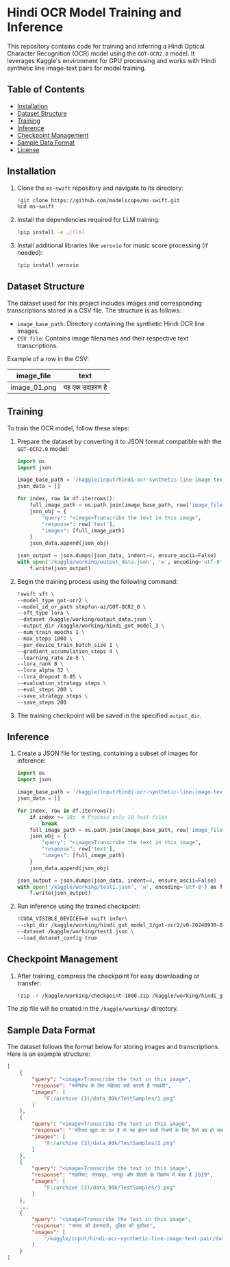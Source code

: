 # Hindi OCR Model Training and Inference

This repository contains code for training and inferring a Hindi Optical Character Recognition (OCR) model using the `GOT-OCR2.0` model. It leverages Kaggle's environment for GPU processing and works with Hindi synthetic line image-text pairs for model training.

## Table of Contents

- [Installation](#installation)
- [Dataset Structure](#dataset-structure)
- [Training](#training)
- [Inference](#inference)
- [Checkpoint Management](#checkpoint-management)
- [Sample Data Format](#sample-data-format)
- [License](#license)

## Installation

1. Clone the `ms-swift` repository and navigate to its directory:

    ```bash
    !git clone https://github.com/modelscope/ms-swift.git
    %cd ms-swift
    ```

2. Install the dependencies required for LLM training:

    ```bash
    !pip install -e .[llm]
    ```

3. Install additional libraries like `verovio` for music score processing (if needed):

    ```bash
    !pip install verovio
    ```

## Dataset Structure

The dataset used for this project includes images and corresponding transcriptions stored in a CSV file. The structure is as follows:

- `image_base_path`: Directory containing the synthetic Hindi OCR line images.
- `CSV file`: Contains image filenames and their respective text transcriptions.

Example of a row in the CSV:

| image_file  | text          |
|-------------|---------------|
| image_01.png | यह एक उदाहरण है |

## Training

To train the OCR model, follow these steps:

1. Prepare the dataset by converting it to JSON format compatible with the `GOT-OCR2.0` model:

    ```python
    import os
    import json

    image_base_path = '/kaggle/input/hindi-ocr-synthetic-line-image-text-pair/data_80k/output_images/'
    json_data = []

    for index, row in df.iterrows():
        full_image_path = os.path.join(image_base_path, row['image_file'])
        json_obj = {
            "query": "<image>Transcribe the text in this image",
            "response": row['text'],
            "images": [full_image_path]
        }
        json_data.append(json_obj)

    json_output = json.dumps(json_data, indent=4, ensure_ascii=False)
    with open('/kaggle/working/output_data.json', 'w', encoding='utf-8') as f:
        f.write(json_output)
    ```

2. Begin the training process using the following command:

    ```bash
    !swift sft \
    --model_type got-ocr2 \
    --model_id_or_path stepfun-ai/GOT-OCR2_0 \
    --sft_type lora \
    --dataset /kaggle/working/output_data.json \
    --output_dir /kaggle/working/hindi_got_model_3 \
    --num_train_epochs 1 \
    --max_steps 1000 \
    --per_device_train_batch_size 1 \
    --gradient_accumulation_steps 4 \
    --learning_rate 2e-5 \
    --lora_rank 8 \
    --lora_alpha 32 \
    --lora_dropout 0.05 \
    --evaluation_strategy steps \
    --eval_steps 200 \
    --save_strategy steps \
    --save_steps 200
    ```

3. The training checkpoint will be saved in the specified `output_dir`.

## Inference

1. Create a JSON file for testing, containing a subset of images for inference:

    ```python
    import os
    import json

    image_base_path = '/kaggle/input/hindi-ocr-synthetic-line-image-text-pair/data_80k/TestSamples/'
    json_data = []

    for index, row in df.iterrows():
        if index >= 10:  # Process only 10 test files
            break
        full_image_path = os.path.join(image_base_path, row['image_file'])
        json_obj = {
            "query": "<image>Transcribe the text in this image",
            "response": row['text'],
            "images": [full_image_path]
        }
        json_data.append(json_obj)

    json_output = json.dumps(json_data, indent=4, ensure_ascii=False)
    with open('/kaggle/working/test1.json', 'w', encoding='utf-8') as f:
        f.write(json_output)
    ```

2. Run inference using the trained checkpoint:

    ```bash
    !CUDA_VISIBLE_DEVICES=0 swift infer\
    --ckpt_dir /kaggle/working/hindi_got_model_3/got-ocr2/v0-20240930-060444/checkpoint-1000 \
    --dataset /kaggle/working/test1.json \
    --load_dataset_config true
    ```

## Checkpoint Management

1. After training, compress the checkpoint for easy downloading or transfer:

    ```bash
    !zip -r /kaggle/working/checkpoint-1000.zip /kaggle/working/hindi_got_model_3/got-ocr2/v0-20240930-060444/checkpoint-1000
    ```

The zip file will be created in the `/kaggle/working/` directory.

## Sample Data Format

The dataset follows the format below for storing images and transcriptions. Here is an example structure:

```json
[
    {
        "query": "<image>Transcribe the text in this image",
        "response": "गर्भनिरोध के लिए महिलाएं क्यों कराती हैं नसबंदी",
        "images": [
            "F:/archive (3)/data_80k/TestSamples/1.png"
        ]
    },
    {
        "query": "<image>Transcribe the text in this image",
        "response": "'मस्‍ज‍िद ख़ुदा का घर है तो यह ईमान वाली स्‍त्र‍ियों के लिए कैसे बंद हो सकता है'",
        "images": [
            "F:/archive (3)/data_80k/TestSamples/2.png"
        ]
    },
    {
        "query": "<image>Transcribe the text in this image",
        "response": "नज़रिया: गोरखपुर, नागपुर और दिल्ली के त्रिकोण में फंसा है 2019",
        "images": [
            "F:/archive (3)/data_80k/TestSamples/3.png"
        ]
    },
    ...
    {
        "query": "<image>Transcribe the text in this image",
        "response": "जनता की ईमानदारी, पुलिस की मुसीबत",
        "images": [
            "/kaggle/input/hindi-ocr-synthetic-line-image-text-pair/data_80k/TestSamples/11.png"
        ]
    }
]
